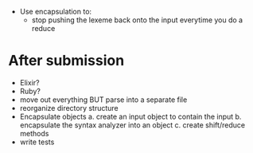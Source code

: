 - Use encapsulation to:
    * stop pushing the lexeme back onto the input everytime you do a reduce

# After submission
- Elixir?
- Ruby?
- move out everything BUT parse into a separate file
- reorganize directory structure
- Encapsulate objects
    a. create an input object to contain the input
    b. encapsulate the syntax analyzer into an object
    c. create shift/reduce methods
- write tests

    